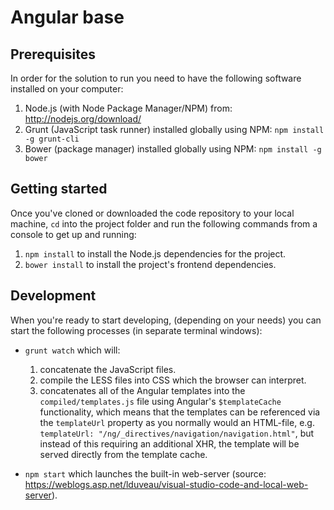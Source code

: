 # Angular base

## Prerequisites
In order for the solution to run you need to have the following software installed on your computer:

1)  Node.js (with Node Package Manager/NPM) from: http://nodejs.org/download/
1)  Grunt (JavaScript task runner) installed globally using NPM: `npm install -g grunt-cli`
1) Bower (package manager) installed globally using NPM: `npm install -g bower`


## Getting started
Once you've cloned or downloaded the code repository to your local machine, `cd` into the project folder and run the following commands from a console to get up and running:

1) `npm install` to install the Node.js dependencies for the project.
1) `bower install` to install the project's frontend dependencies.


## Development
When you're ready to start developing, (depending on your needs) you can start the following processes (in separate terminal windows):

- `grunt watch` which will:
    1) concatenate the JavaScript files.
    1) compile the LESS files into CSS which the browser can interpret.
    1) concatenates all of the Angular templates into the `compiled/templates.js` file using Angular's `$templateCache` functionality, which means that the templates can be referenced via the `templateUrl` property as you normally would an HTML-file, e.g. `templateUrl: "/ng/_directives/navigation/navigation.html"`, but instead of this requiring an additional XHR, the template will be served directly from the template cache.

- `npm start` which launches the built-in web-server (source: https://weblogs.asp.net/lduveau/visual-studio-code-and-local-web-server).